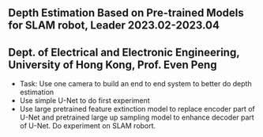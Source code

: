 ## Depth Estimation Based on Pre-trained Models for SLAM robot, Leader 2023.02-2023.04         
Dept. of Electrical and Electronic Engineering, University of Hong Kong, Prof. Even Peng
---
* Task: Use one camera to build an end to end system to better do depth estimation
* Use simple U-Net to do first experiment
* Use large pretrained feature extinction model to replace encoder part of U-Net and pretrained large up sampling 
model to enhance decoder part of U-Net. Do experiment on SLAM robort.
